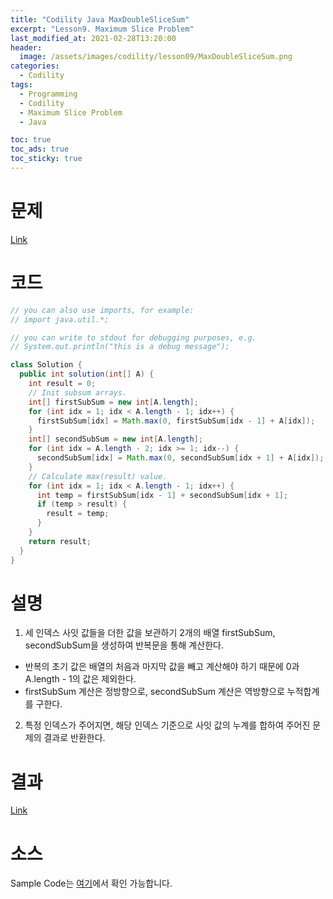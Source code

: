 ```yaml
---
title: "Codility Java MaxDoubleSliceSum"
excerpt: "Lesson9. Maximum Slice Problem"
last_modified_at: 2021-02-28T13:20:00
header:
  image: /assets/images/codility/lesson09/MaxDoubleSliceSum.png
categories:
  - Codility
tags:
  - Programming
  - Codility
  - Maximum Slice Problem
  - Java

toc: true
toc_ads: true
toc_sticky: true
---
```

# 문제
[Link](https://app.codility.com/programmers/lessons/9-maximum_slice_problem/max_double_slice_sum/)

# 코드
```java
// you can also use imports, for example:
// import java.util.*;

// you can write to stdout for debugging purposes, e.g.
// System.out.println("this is a debug message");

class Solution {
  public int solution(int[] A) {
    int result = 0;
    // Init subsum arrays.
    int[] firstSubSum = new int[A.length];
    for (int idx = 1; idx < A.length - 1; idx++) {
      firstSubSum[idx] = Math.max(0, firstSubSum[idx - 1] + A[idx]);
    }
    int[] secondSubSum = new int[A.length];
    for (int idx = A.length - 2; idx >= 1; idx--) {
      secondSubSum[idx] = Math.max(0, secondSubSum[idx + 1] + A[idx]);
    }
    // Calculate max(result) value.
    for (int idx = 1; idx < A.length - 1; idx++) {
      int temp = firstSubSum[idx - 1] + secondSubSum[idx + 1];
      if (temp > result) {
        result = temp;
      }
    }
    return result;
  }
}
```

# 설명
1. 세 인덱스 사잇 값들을 더한 값을 보관하기 2개의 배열 firstSubSum, secondSubSum을 생성하여 반복문을 통해 계산한다.
- 반복의 초기 값은 배열의 처음과 마지막 값을 빼고 계산해야 하기 때문에 0과 A.length - 1의 값은 제외한다.
- firstSubSum 계산은 정방향으로, secondSubSum 계산은 역방향으로 누적합계를 구한다.
2. 특정 인덱스가 주어지면, 해당 인덱스 기준으로 사잇 값의 누계를 합하여 주어진 문제의 결과로 반환한다.

# 결과
[Link](https://app.codility.com/demo/results/trainingZ9SZBR-5H4/)

# 소스
Sample Code는 [여기](https://github.com/GracefulSoul/codility/blob/master/src/main/java/lesson09/MaxDoubleSliceSum.java)에서 확인 가능합니다.